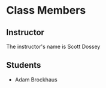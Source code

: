 # Class Members

## Instructor

The instructor's name is Scott Dossey

## Students

* Adam Brockhaus
